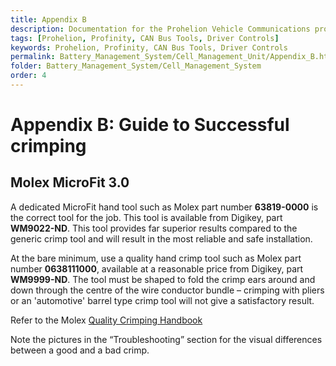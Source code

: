 ```yaml
---
title: Appendix B
description: Documentation for the Prohelion Vehicle Communications protocol
tags: [Prohelion, Profinity, CAN Bus Tools, Driver Controls]
keywords: Prohelion, Profinity, CAN Bus Tools, Driver Controls
permalink: Battery_Management_System/Cell_Management_Unit/Appendix_B.html
folder: Battery_Management_System/Cell_Management_System
order: 4
---
```


# Appendix B: Guide to Successful crimping 

## Molex MicroFit 3.0

A dedicated MicroFit hand tool such as Molex part number <strong>63819-0000</strong> is the correct tool for the job.  This tool is available from Digikey, part <strong>WM9022-ND</strong>.  This tool provides far superior results compared to the generic crimp tool and will result in the most reliable and safe installation.

At the bare minimum, use a quality hand crimp tool such as Molex part number <strong>0638111000</strong>, available at a reasonable price from Digikey, part <strong>WM9999-ND</strong>.  The tool must be shaped to fold the crimp ears around and down through the centre of the wire conductor bundle – crimping with pliers or an 'automotive' barrel type crimp tool will not give a satisfactory result.  

Refer to the Molex [Quality Crimping Handbook](http://www.molex.com/pdm_docs/ats/TM-638000029.pdf)

Note the pictures in the “Troubleshooting” section for the visual differences between a good and a bad crimp.
